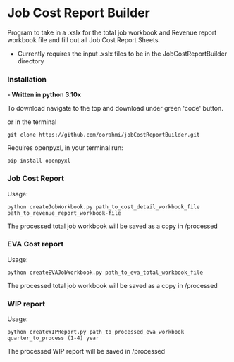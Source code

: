 # Job Cost Report Builder
Program to take in a .xslx for the total job workbook and Revenue report workbook file and fill out all Job Cost Report Sheets.

* Currently requires the input .xslx files to be in the JobCostReportBuilder directory

### Installation
**- Written in python 3.10x**

To download navigate to the top and download under green 'code' button.

or in the terminal

    git clone https://github.com/oorahmi/jobCostReportBuilder.git

Requires openpyxl, in your terminal run:

    pip install openpyxl
    
### Job Cost Report
Usage:  

    python createJobWorkbook.py path_to_cost_detail_workbook_file   path_to_revenue_report_workbook-file

The processed total job workbook will be saved as a copy in /processed


### EVA Cost report

Usage: 

    python createEVAJobWorkbook.py path_to_eva_total_workbook_file  
    
The processed total job workbook will be saved as a copy in /processed

### WIP report

Usage:

    python createWIPReport.py path_to_processed_eva_workbook quarter_to_process (1-4) year
    
The processed WIP report will be saved in /processed
